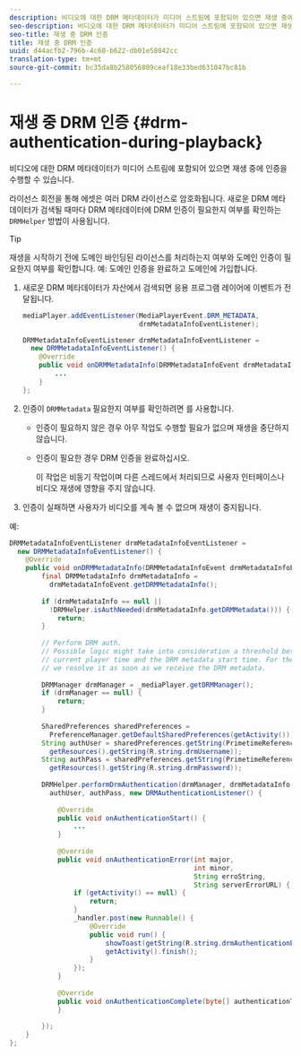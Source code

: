 ```yaml
---
description: 비디오에 대한 DRM 메타데이터가 미디어 스트림에 포함되어 있으면 재생 중에 인증을 수행할 수 있습니다.
seo-description: 비디오에 대한 DRM 메타데이터가 미디어 스트림에 포함되어 있으면 재생 중에 인증을 수행할 수 있습니다.
seo-title: 재생 중 DRM 인증
title: 재생 중 DRM 인증
uuid: d44acfb2-796b-4c60-b622-db01e58042cc
translation-type: tm+mt
source-git-commit: bc35da8b258056809ceaf18e33bed631047bc81b

---
```



# 재생 중 DRM 인증 {#drm-authentication-during-playback}

비디오에 대한 DRM 메타데이터가 미디어 스트림에 포함되어 있으면 재생 중에 인증을 수행할 수 있습니다.

라이선스 회전을 통해 에셋은 여러 DRM 라이선스로 암호화됩니다. 새로운 DRM 메타데이터가 검색될 때마다 DRM 메타데이터에 DRM 인증이 필요한지 여부를 확인하는 `DRMHelper` 방법이 사용됩니다.

>[!TIP]
>
>재생을 시작하기 전에 도메인 바인딩된 라이선스를 처리하는지 여부와 도메인 인증이 필요한지 여부를 확인합니다. 예: 도메인 인증을 완료하고 도메인에 가입합니다.

1. 새로운 DRM 메타데이터가 자산에서 검색되면 응용 프로그램 레이어에 이벤트가 전달됩니다.

   ```java
   mediaPlayer.addEventListener(MediaPlayerEvent.DRM_METADATA,  
                                drmMetadataInfoEventListener); 
   
   DRMMetadataInfoEventListener drmMetadataInfoEventListener =  
     new DRMMetadataInfoEventListener() { 
       @Override 
       public void onDRMMetadataInfo(DRMMetadataInfoEvent drmMetadataInfoEvent) { 
           ... 
       } 
   };
   ```

1. 인증이 `DRMMetadata` 필요한지 여부를 확인하려면 를 사용합니다.

   * 인증이 필요하지 않은 경우 아무 작업도 수행할 필요가 없으며 재생을 중단하지 않습니다.
   * 인증이 필요한 경우 DRM 인증을 완료하십시오.

      이 작업은 비동기 작업이며 다른 스레드에서 처리되므로 사용자 인터페이스나 비디오 재생에 영향을 주지 않습니다.

1. 인증이 실패하면 사용자가 비디오를 계속 볼 수 없으며 재생이 중지됩니다.

<!--<a id="example_939B95F831A245869F9248E2767F260C"></a>-->

예:

```java
DRMMetadataInfoEventListener drmMetadataInfoEventListener =  
  new DRMMetadataInfoEventListener() { 
    @Override 
    public void onDRMMetadataInfo(DRMMetadataInfoEvent drmMetadataInfoEvent) { 
        final DRMMetadataInfo drmMetadataInfo =  
          drmMetadataInfoEvent.getDRMMetadataInfo(); 
 
        if (drmMetadataInfo == null ||  
          !DRMHelper.isAuthNeeded(drmMetadataInfo.getDRMMetadata())) { 
            return; 
        } 
 
        // Perform DRM auth. 
        // Possible logic might take into consideration a threshold between the  
        // current player time and the DRM metadata start time. For the time being,  
        // we resolve it as soon as we receive the DRM metadata. 
 
        DRMManager drmManager = _mediaPlayer.getDRMManager(); 
        if (drmManager == null) { 
            return; 
        } 
 
        SharedPreferences sharedPreferences =  
          PreferenceManager.getDefaultSharedPreferences(getActivity()); 
        String authUser = sharedPreferences.getString(PrimetimeReference.SETTINGS_DRM_USERNAME,  
          getResources().getString(R.string.drmUsername)); 
        String authPass = sharedPreferences.getString(PrimetimeReference.SETTINGS_DRM_PASSWORD,  
          getResources().getString(R.string.drmPassword)); 
 
        DRMHelper.performDrmAuthentication(drmManager, drmMetadataInfo.getDRMMetadata(),  
          authUser, authPass, new DRMAuthenticationListener() { 
 
            @Override 
            public void onAuthenticationStart() { 
                ... 
            } 
 
            @Override 
            public void onAuthenticationError(int major,  
                                              int minor,  
                                              String erroString,  
                                              String serverErrorURL) { 
                if (getActivity() == null) { 
                    return; 
                } 
                _handler.post(new Runnable() { 
                    @Override 
                    public void run() { 
                        showToast(getString(R.string.drmAuthenticationError)); 
                        getActivity().finish(); 
                    } 
                }); 
            } 
 
            @Override 
            public void onAuthenticationComplete(byte[] authenticationToken) { 
            } 
 
        }); 
    } 
}; 
```
